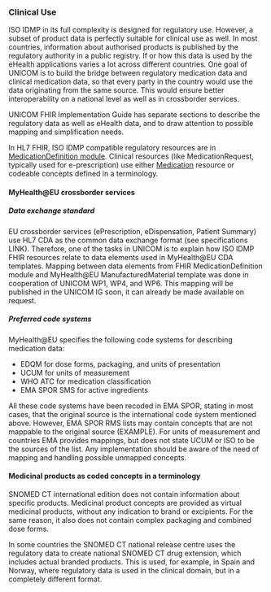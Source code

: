 
### Clinical Use

ISO IDMP in its full complexity is designed for regulatory use. However, a subset of product data is perfectly suitable for clinical use as well. In most countries, information about authorised products is published by the regulatory authority in a public registry. If or how this data is used by the eHealth applications varies a lot across different countries.
One goal of UNICOM is to build the bridge between regulatory medication data and clinical medication data, so that every party in the country would use the data originating from the same source. This would ensure better interoperability on a national level as well as in crossborder services.

UNICOM FHIR Implementation Guide has separate sections to describe the regulatory data as well as eHealth data, and to draw attention to possible mapping and simplification needs.

In HL7 FHIR, ISO IDMP compatible regulatory resources are in [MedicationDefinition module](https://hl7.org/fhir/medication-definition-module.html). Clinical resources (like MedicationRequest, typically used for e-prescription) use either [Medication](https://hl7.org/fhir/medication.html) resource or codeable concepts defined in a terminology. 

#### MyHealth@EU crossborder services
##### Data exchange standard
EU crossborder services (ePrescription, eDispensation, Patient Summary) use HL7 CDA as the common data exchange format (see specifications LINK). Therefore, one of the tasks in UNICOM is to explain how ISO IDMP FHIR resources relate to data elements used in MyHealth@EU CDA templates. Mapping between data elements from FHIR MedicationDefinition module and MyHealth@EU ManufacturedMaterial template was done in cooperation of UNICOM WP1, WP4, and WP6. This mapping will be published in the UNICOM IG soon, it can already be made available on request.



##### Preferred code systems
MyHealth@EU specifies the following code systems for describing medication data:
- EDQM for dose forms, packaging, and units of presentation
- UCUM for units of measurement
- WHO ATC for medication classification
- EMA SPOR SMS for active ingredients


All these code systems have been recoded in EMA SPOR, stating in most cases, that the original source is the international code system mentioned above. However, EMA SPOR RMS lists may contain concepts that are not mappable to the original source (EXAMPLE). For units of measurement and countries EMA provides mappings, but does not state UCUM or ISO to be the sources of the list. Any implementation should be aware of the need of mapping and handling possible unmapped concepts.

#### Medicinal products as coded concepts in a terminology

SNOMED CT international edition does not contain information about specific products. Medicinal product concepts are provided as virtual medicinal products, without any indication to brand or excipients. For the same reason, it also does not contain complex packaging and combined dose forms. 

In some countries the SNOMED CT national release centre uses the regulatory data to create national SNOMED CT drug extension, which includes actual branded products. This is used, for example, in Spain and Norway, where regulatory data is used in the clinical domain, but in a completely different format.

